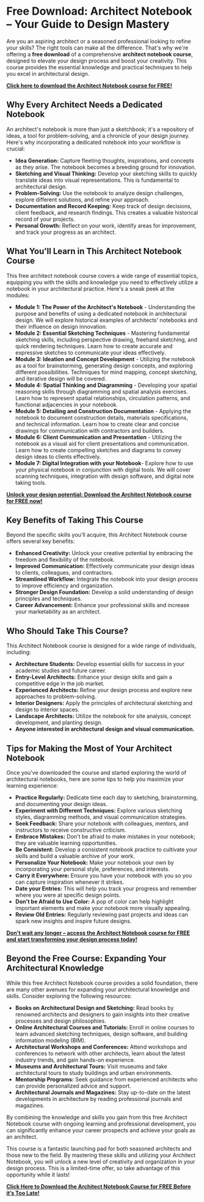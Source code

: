 # Free Download: Architect Notebook – Your Guide to Design Mastery

Are you an aspiring architect or a seasoned professional looking to refine your skills? The right tools can make all the difference. That's why we're offering a **free download** of a comprehensive **architect notebook course**, designed to elevate your design process and boost your creativity. This course provides the essential knowledge and practical techniques to help you excel in architectural design.

[**Click here to download the Architect Notebook course for FREE!**](https://udemywork.com/architect-notebook)

## Why Every Architect Needs a Dedicated Notebook

An architect's notebook is more than just a sketchbook; it's a repository of ideas, a tool for problem-solving, and a chronicle of your design journey.  Here's why incorporating a dedicated notebook into your workflow is crucial:

*   **Idea Generation:**  Capture fleeting thoughts, inspirations, and concepts as they arise.  The notebook becomes a breeding ground for innovation.
*   **Sketching and Visual Thinking:**  Develop your sketching skills to quickly translate ideas into visual representations.  This is fundamental to architectural design.
*   **Problem-Solving:**  Use the notebook to analyze design challenges, explore different solutions, and refine your approach.
*   **Documentation and Record Keeping:**  Keep track of design decisions, client feedback, and research findings.  This creates a valuable historical record of your projects.
*   **Personal Growth:**  Reflect on your work, identify areas for improvement, and track your progress as an architect.

## What You'll Learn in This Architect Notebook Course

This free architect notebook course covers a wide range of essential topics, equipping you with the skills and knowledge you need to effectively utilize a notebook in your architectural practice. Here's a sneak peek at the modules:

*   **Module 1: The Power of the Architect's Notebook** - Understanding the purpose and benefits of using a dedicated notebook in architectural design. We will explore historical examples of architects' notebooks and their influence on design innovation.
*   **Module 2: Essential Sketching Techniques** - Mastering fundamental sketching skills, including perspective drawing, freehand sketching, and quick rendering techniques.  Learn how to create accurate and expressive sketches to communicate your ideas effectively.
*   **Module 3:  Ideation and Concept Development** - Utilizing the notebook as a tool for brainstorming, generating design concepts, and exploring different possibilities.  Techniques for mind mapping, concept sketching, and iterative design will be covered.
*   **Module 4:  Spatial Thinking and Diagramming** - Developing your spatial reasoning skills through diagramming and spatial analysis exercises.  Learn how to represent spatial relationships, circulation patterns, and functional adjacencies in your notebook.
*   **Module 5:  Detailing and Construction Documentation** - Applying the notebook to document construction details, materials specifications, and technical information.  Learn how to create clear and concise drawings for communication with contractors and builders.
*   **Module 6:  Client Communication and Presentation** - Utilizing the notebook as a visual aid for client presentations and communication.  Learn how to create compelling sketches and diagrams to convey design ideas to clients effectively.
*   **Module 7: Digital Integration with your Notebook**- Explore how to use your physical notebook in conjunction with digital tools. We will cover scanning techniques, integration with design software, and digital note taking tools.

[**Unlock your design potential: Download the Architect Notebook course for FREE now!**](https://udemywork.com/architect-notebook)

## Key Benefits of Taking This Course

Beyond the specific skills you'll acquire, this Architect Notebook course offers several key benefits:

*   **Enhanced Creativity:**  Unlock your creative potential by embracing the freedom and flexibility of the notebook.
*   **Improved Communication:**  Effectively communicate your design ideas to clients, colleagues, and contractors.
*   **Streamlined Workflow:**  Integrate the notebook into your design process to improve efficiency and organization.
*   **Stronger Design Foundation:**  Develop a solid understanding of design principles and techniques.
*   **Career Advancement:**  Enhance your professional skills and increase your marketability as an architect.

## Who Should Take This Course?

This Architect Notebook course is designed for a wide range of individuals, including:

*   **Architecture Students:**  Develop essential skills for success in your academic studies and future career.
*   **Entry-Level Architects:**  Enhance your design skills and gain a competitive edge in the job market.
*   **Experienced Architects:**  Refine your design process and explore new approaches to problem-solving.
*   **Interior Designers:**  Apply the principles of architectural sketching and design to interior spaces.
*   **Landscape Architects:**  Utilize the notebook for site analysis, concept development, and planting design.
*   **Anyone interested in architectural design and visual communication.**

## Tips for Making the Most of Your Architect Notebook

Once you've downloaded the course and started exploring the world of architectural notebooks, here are some tips to help you maximize your learning experience:

*   **Practice Regularly:**  Dedicate time each day to sketching, brainstorming, and documenting your design ideas.
*   **Experiment with Different Techniques:**  Explore various sketching styles, diagramming methods, and visual communication strategies.
*   **Seek Feedback:**  Share your notebook with colleagues, mentors, and instructors to receive constructive criticism.
*   **Embrace Mistakes:**  Don't be afraid to make mistakes in your notebook; they are valuable learning opportunities.
*   **Be Consistent:**  Develop a consistent notebook practice to cultivate your skills and build a valuable archive of your work.
*   **Personalize Your Notebook:**  Make your notebook your own by incorporating your personal style, preferences, and interests.
*   **Carry it Everywhere:**  Ensure you have your notebook with you so you can capture inspiration whenever it strikes.
*   **Date your Entries:**  This will help you track your progress and remember where you were at specific design points.
*   **Don't be Afraid to Use Color:** A pop of color can help highlight important elements and make your notebook more visually appealing.
*   **Review Old Entries:** Regularly reviewing past projects and ideas can spark new insights and inspire future designs.

[**Don't wait any longer – access the Architect Notebook course for FREE and start transforming your design process today!**](https://udemywork.com/architect-notebook)

## Beyond the Free Course: Expanding Your Architectural Knowledge

While this free Architect Notebook course provides a solid foundation, there are many other avenues for expanding your architectural knowledge and skills. Consider exploring the following resources:

*   **Books on Architectural Design and Sketching:**  Read books by renowned architects and designers to gain insights into their creative processes and design philosophies.
*   **Online Architectural Courses and Tutorials:**  Enroll in online courses to learn advanced sketching techniques, design software, and building information modeling (BIM).
*   **Architectural Workshops and Conferences:**  Attend workshops and conferences to network with other architects, learn about the latest industry trends, and gain hands-on experience.
*   **Museums and Architectural Tours:**  Visit museums and take architectural tours to study buildings and urban environments.
*   **Mentorship Programs:**  Seek guidance from experienced architects who can provide personalized advice and support.
*   **Architectural Journals and Magazines:**  Stay up-to-date on the latest developments in architecture by reading professional journals and magazines.

By combining the knowledge and skills you gain from this free Architect Notebook course with ongoing learning and professional development, you can significantly enhance your career prospects and achieve your goals as an architect.

This course is a fantastic launching pad for both seasoned architects and those new to the field. By mastering these skills and utilizing your Architect Notebook, you will unlock a new level of creativity and organization in your design process. This is a limited-time offer, so take advantage of this opportunity while it lasts!

[**Click Here to Download the Architect Notebook Course for FREE Before it’s Too Late!**](https://udemywork.com/architect-notebook)
